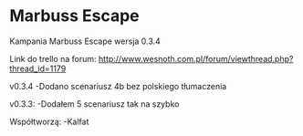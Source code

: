 ﻿# Marbuss Escape
Kampania Marbuss Escape wersja 0.3.4

Link do trello na forum:
http://www.wesnoth.com.pl/forum/viewthread.php?thread_id=1179

v0.3.4
-Dodano scenariusz 4b bez polskiego tłumaczenia

v0.3.3:
-Dodałem 5 scenariusz tak na szybko

Współtworzą:
-Kalfat

